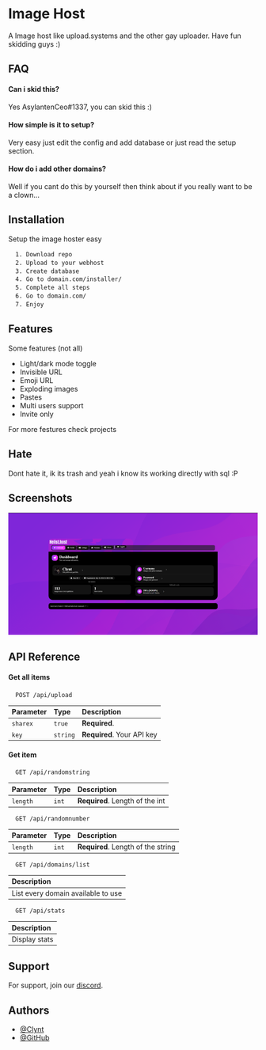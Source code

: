 
# Image Host

A Image host like upload.systems and the other gay uploader. Have fun skidding guys :)


## FAQ

#### Can i skid this?

Yes AsylantenCeo#1337, you can skid this :)

#### How simple is it to setup?

Very easy just edit the config and add database or just read the setup section.

#### How do i add other domains?
Well if you cant do this by yourself then think about if you really want to be a clown...


## Installation

Setup the image hoster easy

```bash
  1. Download repo
  2. Upload to your webhost
  3. Create database
  4. Go to domain.com/installer/
  5. Complete all steps
  6. Go to domain.com/
  7. Enjoy
```
    
## Features

Some features (not all)

- Light/dark mode toggle
- Invisible URL
- Emoji URL
- Exploding images
- Pastes
- Multi users support
- Invite only

For more festures check projects

## Hate
Dont hate it, ik its trash and yeah i know its working directly with sql :P


## Screenshots

![screen](./assets/images/prw.png)


## API Reference

#### Get all items

```http
  POST /api/upload
```

| Parameter | Type     | Description                |
| :-------- | :------- | :------------------------- |
| `sharex`  | `true`   | **Required**.              |
| `key`     | `string` | **Required**. Your API key |

#### Get item

```http
  GET /api/randomstring
```

| Parameter | Type     | Description                       |
| :-------- | :------- | :-------------------------------- |
| `length`      | `int` | **Required**. Length of the int |

```http
  GET /api/randomnumber
```

| Parameter | Type     | Description                       |
| :-------- | :------- | :-------------------------------- |
| `length`      | `int` | **Required**. Length of the string |

```http
  GET /api/domains/list
```

|  Description                       |
|  :-------------------------------- |
| List every domain available to use |

```http
  GET /api/stats
```

|  Description                       |
|  :-------------------------------- |
| Display stats |



## Support

For support, join our [discord](https://discord.gg/uY2nYC6dkf).


## Authors

- [@Clynt](https://github.com/clynt707)
- [@GitHub](https://github.com)

